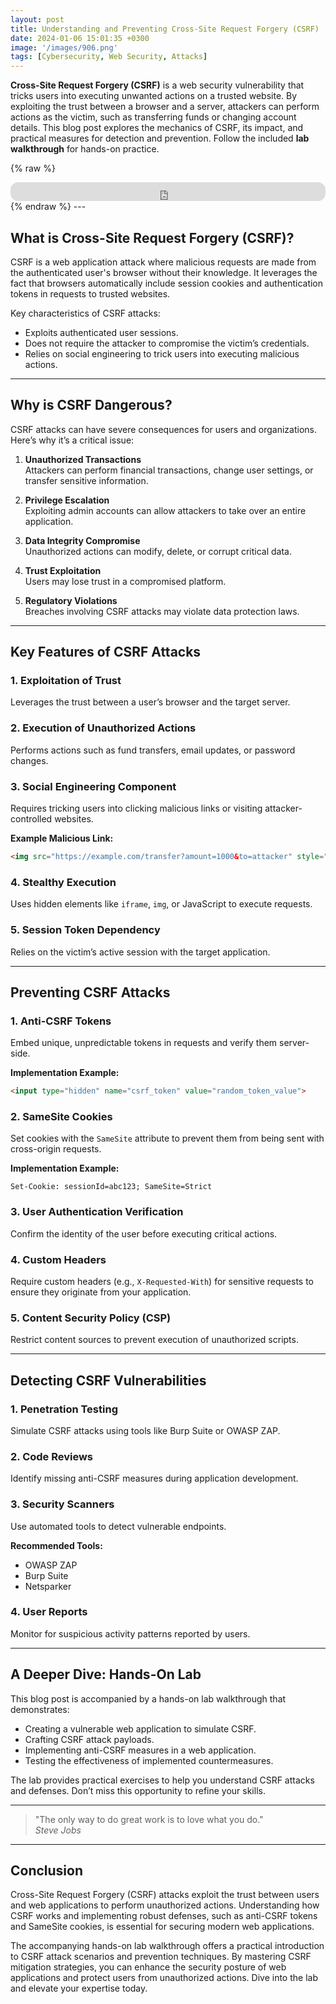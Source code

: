 ```yaml
---
layout: post
title: Understanding and Preventing Cross-Site Request Forgery (CSRF)
date: 2024-01-06 15:01:35 +0300
image: '/images/906.png'
tags: [Cybersecurity, Web Security, Attacks]
---
```


**Cross-Site Request Forgery (CSRF)** is a web security vulnerability that tricks users into executing unwanted actions on a trusted website. By exploiting the trust between a browser and a server, attackers can perform actions as the victim, such as transferring funds or changing account details. This blog post explores the mechanics of CSRF, its impact, and practical measures for detection and prevention. Follow the included **lab walkthrough** for hands-on practice.

{% raw %}
<iframe style="border-radius:12px" src="https://open.spotify.com/embed/episode/0a4yjU6nn4shB0gSTdTaeQ?utm_source=generator" width="100%" height="30" frameborder="0" allowfullscreen="" allow="autoplay; clipboard-write; encrypted-media; fullscreen; picture-in-picture"></iframe>
{% endraw %}
---

## What is Cross-Site Request Forgery (CSRF)?

CSRF is a web application attack where malicious requests are made from the authenticated user's browser without their knowledge. It leverages the fact that browsers automatically include session cookies and authentication tokens in requests to trusted websites.

Key characteristics of CSRF attacks:
- Exploits authenticated user sessions.  
- Does not require the attacker to compromise the victim’s credentials.  
- Relies on social engineering to trick users into executing malicious actions.  

---

## Why is CSRF Dangerous?

CSRF attacks can have severe consequences for users and organizations. Here’s why it’s a critical issue:

1. **Unauthorized Transactions**  
   Attackers can perform financial transactions, change user settings, or transfer sensitive information.

2. **Privilege Escalation**  
   Exploiting admin accounts can allow attackers to take over an entire application.

3. **Data Integrity Compromise**  
   Unauthorized actions can modify, delete, or corrupt critical data.

4. **Trust Exploitation**  
   Users may lose trust in a compromised platform.

5. **Regulatory Violations**  
   Breaches involving CSRF attacks may violate data protection laws.

---

## Key Features of CSRF Attacks

### 1. **Exploitation of Trust**
Leverages the trust between a user’s browser and the target server.

### 2. **Execution of Unauthorized Actions**
Performs actions such as fund transfers, email updates, or password changes.

### 3. **Social Engineering Component**
Requires tricking users into clicking malicious links or visiting attacker-controlled websites.

**Example Malicious Link:**
```html
<img src="https://example.com/transfer?amount=1000&to=attacker" style="display:none;">
```

### 4. **Stealthy Execution**
Uses hidden elements like `iframe`, `img`, or JavaScript to execute requests.

### 5. **Session Token Dependency**
Relies on the victim’s active session with the target application.

---

## Preventing CSRF Attacks

### 1. **Anti-CSRF Tokens**
Embed unique, unpredictable tokens in requests and verify them server-side.

**Implementation Example:**
```html
<input type="hidden" name="csrf_token" value="random_token_value">
```

### 2. **SameSite Cookies**
Set cookies with the `SameSite` attribute to prevent them from being sent with cross-origin requests.

**Implementation Example:**
```http
Set-Cookie: sessionId=abc123; SameSite=Strict
```

### 3. **User Authentication Verification**
Confirm the identity of the user before executing critical actions.

### 4. **Custom Headers**
Require custom headers (e.g., `X-Requested-With`) for sensitive requests to ensure they originate from your application.

### 5. **Content Security Policy (CSP)**
Restrict content sources to prevent execution of unauthorized scripts.

---

## Detecting CSRF Vulnerabilities

### 1. **Penetration Testing**
Simulate CSRF attacks using tools like Burp Suite or OWASP ZAP.

### 2. **Code Reviews**
Identify missing anti-CSRF measures during application development.

### 3. **Security Scanners**
Use automated tools to detect vulnerable endpoints.

**Recommended Tools:**
- OWASP ZAP  
- Burp Suite  
- Netsparker  

### 4. **User Reports**
Monitor for suspicious activity patterns reported by users.

---

## A Deeper Dive: Hands-On Lab

This blog post is accompanied by a hands-on lab walkthrough that demonstrates:
- Creating a vulnerable web application to simulate CSRF.
- Crafting CSRF attack payloads.
- Implementing anti-CSRF measures in a web application.
- Testing the effectiveness of implemented countermeasures.

The lab provides practical exercises to help you understand CSRF attacks and defenses. Don’t miss this opportunity to refine your skills.

---

> "The only way to do great work is to love what you do."  
> <cite>Steve Jobs</cite>

---

## Conclusion

Cross-Site Request Forgery (CSRF) attacks exploit the trust between users and web applications to perform unauthorized actions. Understanding how CSRF works and implementing robust defenses, such as anti-CSRF tokens and SameSite cookies, is essential for securing modern web applications.

The accompanying hands-on lab walkthrough offers a practical introduction to CSRF attack scenarios and prevention techniques. By mastering CSRF mitigation strategies, you can enhance the security posture of web applications and protect users from unauthorized actions. Dive into the lab and elevate your expertise today.